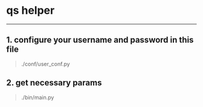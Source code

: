 # qs helper
---


## 1. configure your username and password in this file
> ./conf/user_conf.py

## 2. get necessary params
> ./bin/main.py
